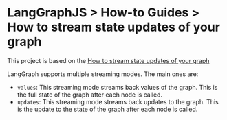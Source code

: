 # LangGraphJS > How-to Guides > How to stream state updates of your graph

This project is based on the [How to stream state updates of your graph](https://langchain-ai.github.io/langgraphjs/how-tos/stream-updates/)

LangGraph supports multiple streaming modes. The main ones are:

- `values`: This streaming mode streams back values of the graph. This is the full state of the graph after each node is called.
- `updates`: This streaming mode streams back updates to the graph. This is the update to the state of the graph after each node is called.
